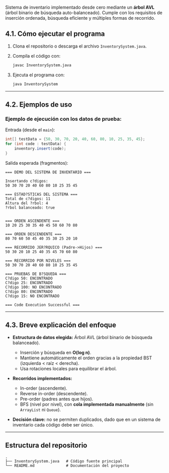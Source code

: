Sistema de inventario implementado desde cero mediante un **árbol AVL** (árbol binario de búsqueda auto-balanceado).
Cumple con los requisitos de inserción ordenada, búsqueda eficiente y múltiples formas de recorrido.

## 4.1. Cómo ejecutar el programa

1. Clona el repositorio o descarga el archivo `InventorySystem.java`.
2. Compila el código con:

   ```bash
   javac InventorySystem.java
   ```
3. Ejecuta el programa con:

   ```bash
   java InventorySystem
   ```

---

## 4.2. Ejemplos de uso

### Ejemplo de ejecución con los datos de prueba:

Entrada (desde el `main`):

```java
int[] testData = {50, 30, 70, 20, 40, 60, 80, 10, 25, 35, 45};
for (int code : testData) {
    inventory.insert(code);
}
```

Salida esperada (fragmentos):

```
=== DEMO DEL SISTEMA DE INVENTARIO ===

Insertando c?digos: 
50 30 70 20 40 60 80 10 25 35 45 

=== ESTAD?STICAS DEL SISTEMA ===
Total de c?digos: 11
Altura del ?rbol: 4
?rbol balanceado: true


=== ORDEN ASCENDENTE ===
10 20 25 30 35 40 45 50 60 70 80 

=== ORDEN DESCENDENTE ===
80 70 60 50 45 40 35 30 25 20 10 

=== RECORRIDO JER?RQUICO (Padre->Hijos) ===
50 30 20 10 25 40 35 45 70 60 80 

=== RECORRIDO POR NIVELES ===
50 30 70 20 40 60 80 10 25 35 45 

=== PRUEBAS DE B?SQUEDA ===
C?digo 50: ENCONTRADO
C?digo 25: ENCONTRADO
C?digo 100: NO ENCONTRADO
C?digo 80: ENCONTRADO
C?digo 15: NO ENCONTRADO

=== Code Execution Successful ===
```

---

## 4.3. Breve explicación del enfoque

* **Estructura de datos elegida:** Árbol AVL (árbol binario de búsqueda balanceado).

  * Inserción y búsqueda en **O(log n)**.
  * Mantiene automáticamente el orden gracias a la propiedad BST (izquierda < raíz < derecha).
  * Usa rotaciones locales para equilibrar el árbol.

* **Recorridos implementados:**

  * In-order (ascendente).
  * Reverse in-order (descendente).
  * Pre-order (padres antes que hijos).
  * BFS (nivel por nivel), con **cola implementada manualmente** (sin `ArrayList` ni `Queue`).

* **Decisión clave:** no se permiten duplicados, dado que en un sistema de inventario cada código debe ser único.

---

## Estructura del repositorio

```
.
├── InventorySystem.java   # Código fuente principal
└── README.md              # Documentación del proyecto
```
